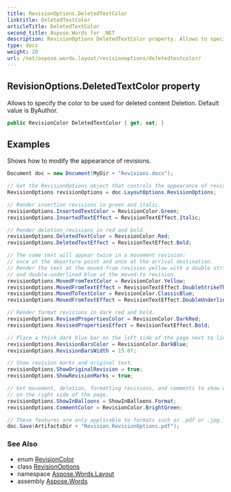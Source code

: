 ```yaml
---
title: RevisionOptions.DeletedTextColor
linktitle: DeletedTextColor
articleTitle: DeletedTextColor
second_title: Aspose.Words for .NET
description: RevisionOptions DeletedTextColor property. Allows to specify the color to be used for deleted content Deletion. Default value is ByAuthor in C#.
type: docs
weight: 20
url: /net/aspose.words.layout/revisionoptions/deletedtextcolor/
---
```

## RevisionOptions.DeletedTextColor property

Allows to specify the color to be used for deleted content Deletion. Default value is ByAuthor.

```csharp
public RevisionColor DeletedTextColor { get; set; }
```

## Examples

Shows how to modify the appearance of revisions.

```csharp
Document doc = new Document(MyDir + "Revisions.docx");

// Get the RevisionOptions object that controls the appearance of revisions.
RevisionOptions revisionOptions = doc.LayoutOptions.RevisionOptions;

// Render insertion revisions in green and italic.
revisionOptions.InsertedTextColor = RevisionColor.Green;
revisionOptions.InsertedTextEffect = RevisionTextEffect.Italic;

// Render deletion revisions in red and bold.
revisionOptions.DeletedTextColor = RevisionColor.Red;
revisionOptions.DeletedTextEffect = RevisionTextEffect.Bold;

// The same text will appear twice in a movement revision:
// once at the departure point and once at the arrival destination.
// Render the text at the moved-from revision yellow with a double strike through
// and double-underlined blue at the moved-to revision.
revisionOptions.MovedFromTextColor = RevisionColor.Yellow;
revisionOptions.MovedFromTextEffect = RevisionTextEffect.DoubleStrikeThrough;
revisionOptions.MovedToTextColor = RevisionColor.ClassicBlue;
revisionOptions.MovedFromTextEffect = RevisionTextEffect.DoubleUnderline;

// Render format revisions in dark red and bold.
revisionOptions.RevisedPropertiesColor = RevisionColor.DarkRed;
revisionOptions.RevisedPropertiesEffect = RevisionTextEffect.Bold;

// Place a thick dark blue bar on the left side of the page next to lines affected by revisions.
revisionOptions.RevisionBarsColor = RevisionColor.DarkBlue;
revisionOptions.RevisionBarsWidth = 15.0f;

// Show revision marks and original text.
revisionOptions.ShowOriginalRevision = true;
revisionOptions.ShowRevisionMarks = true;

// Get movement, deletion, formatting revisions, and comments to show up in green balloons
// on the right side of the page.
revisionOptions.ShowInBalloons = ShowInBalloons.Format;
revisionOptions.CommentColor = RevisionColor.BrightGreen;

// These features are only applicable to formats such as .pdf or .jpg.
doc.Save(ArtifactsDir + "Revision.RevisionOptions.pdf");
```

### See Also

* enum [RevisionColor](../../revisioncolor/)
* class [RevisionOptions](../)
* namespace [Aspose.Words.Layout](../../revisionoptions/)
* assembly [Aspose.Words](../../../)

